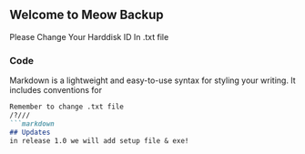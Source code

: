 ## Welcome to Meow Backup

Please Change Your Harddisk ID In .txt file

### Code

Markdown is a lightweight and easy-to-use syntax for styling your writing. It includes conventions for

```markdown
Remember to change .txt file
/?///
```markdown
## Updates
in release 1.0 we will add setup file & exe!
